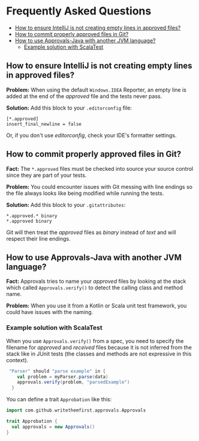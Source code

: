 # Frequently Asked Questions

<!-- START doctoc generated TOC please keep comment here to allow auto update -->
<!-- DON'T EDIT THIS SECTION, INSTEAD RE-RUN doctoc TO UPDATE -->


- [How to ensure IntelliJ is not creating empty lines in approved files?](#how-to-ensure-intellij-is-not-creating-empty-lines-in-approved-files)
- [How to commit properly approved files in Git?](#how-to-commit-properly-approved-files-in-git)
- [How to use Approvals-Java with another JVM language?](#how-to-use-approvals-java-with-another-jvm-language)
  - [Example solution with ScalaTest](#example-solution-with-scalatest)

<!-- END doctoc generated TOC please keep comment here to allow auto update -->

## How to ensure IntelliJ is not creating empty lines in approved files? 

**Problem:** When using the default `Windows.IDEA` Reporter, an empty line is added at the end of the *approved* file and the tests never pass.

**Solution:** Add this block to your `.editorconfig` file: 

```
[*.approved]
insert_final_newline = false
```

Or, if you don't use *editorconfig*, check your IDE's formatter settings.

## How to commit properly approved files in Git? 

**Fact:** The `*.approved` files must be checked into source your source control since they are part of your tests. 

**Problem:** You could encounter issues with Git messing with line endings so the file always looks like being modified while running the tests.

**Solution:** Add this block to your `.gitattributes`:

```
*.approved.* binary
*.approved binary
```

Git will then treat the *approved* files as *binary* instead of *text* and will respect their line endings.

## How to use Approvals-Java with another JVM language? 

**Fact:** Approvals tries to name your *approved* files by looking at the stack 
which called `Approvals.verify()` to detect the calling class and method name.

**Problem:** When you use it from a Kotlin or Scala unit test framework, you could have issues with the naming.

### Example solution with ScalaTest

When you use `Approvals.verify()` from a spec, you need to specify the filename for *approved* and *received* files because it is not inferred from the stack like in JUnit tests (the classes and methods are not expressive in this context).

```scala
 "Parser" should "parse example" in {
    val problem = myParser.parse(data)
    approvals.verify(problem, "parsedExample")
  }
```

You can define a trait `Approbation` like this:

```scala
import com.github.writethemfirst.approvals.Approvals

trait Approbation {
  val approvals = new Approvals()
}
```
